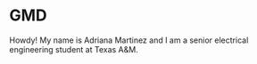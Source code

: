 # GMD
Howdy! My name is Adriana Martinez and I am a senior electrical engineering student at Texas A&M. 
